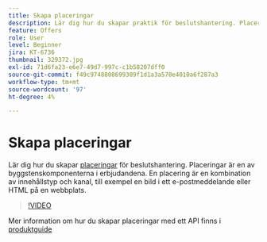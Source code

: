 ```yaml
---
title: Skapa placeringar
description: Lär dig hur du skapar praktik för beslutshantering. Placeringar är en av de nödvändiga byggblockskomponenterna i erbjudandena.
feature: Offers
role: User
level: Beginner
jira: KT-6736
thumbnail: 329372.jpg
exl-id: 71d6fa23-e6e7-49d7-997c-c1b58207dff0
source-git-commit: f49c9748808699309f1d1a3a570e4010a6f287a3
workflow-type: tm+mt
source-wordcount: '97'
ht-degree: 4%

---
```


# Skapa placeringar

Lär dig hur du skapar [placeringar](https://experienceleague.adobe.com/docs/journey-optimizer/using/offer-decisioniong/create-components/creating-placements.html) för beslutshantering. Placeringar är en av byggstenskomponenterna i erbjudandena. En placering är en kombination av innehållstyp och kanal, till exempel en bild i ett e-postmeddelande eller HTML på en webbplats.

>[!VIDEO](https://video.tv.adobe.com/v/329372?quality=12&learn=on)

Mer information om hur du skapar placeringar med ett API finns i [produktguide](https://experienceleague.adobe.com/docs/journey-optimizer/using/offer-decisioniong/api-reference/offers-api/placements/create.html)
